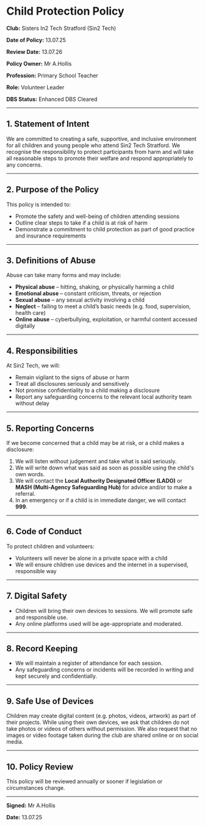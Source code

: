 # **Child Protection Policy**

**Club:** Sisters In2 Tech Stratford (Sin2 Tech)

**Date of Policy:** 13.07.25

**Review Date:** 13.07.26

**Policy Owner:** Mr A.Hollis

**Profession:** Primary School Teacher

**Role:** Volunteer Leader

**DBS Status:** Enhanced DBS Cleared

---

## **1. Statement of Intent**

We are committed to creating a safe, supportive, and inclusive environment for all children and young people who attend Sin2 Tech Stratford. We recognise the responsibility to protect participants from harm and will take all reasonable steps to promote their welfare and respond appropriately to any concerns.

---

## **2. Purpose of the Policy**

This policy is intended to:

- Promote the safety and well-being of children attending sessions
- Outline clear steps to take if a child is at risk of harm
- Demonstrate a commitment to child protection as part of good practice and insurance requirements

---

## **3. Definitions of Abuse**

Abuse can take many forms and may include:

- **Physical abuse** – hitting, shaking, or physically harming a child
- **Emotional abuse** – constant criticism, threats, or rejection
- **Sexual abuse** – any sexual activity involving a child
- **Neglect** – failing to meet a child’s basic needs (e.g. food, supervision, health care)
- **Online abuse** – cyberbullying, exploitation, or harmful content accessed digitally

---

## **4. Responsibilities**

At Sin2 Tech, we will:

- Remain vigilant to the signs of abuse or harm
- Treat all disclosures seriously and sensitively
- Not promise confidentiality to a child making a disclosure
- Report any safeguarding concerns to the relevant local authority team without delay

---

## **5. Reporting Concerns**

If we become concerned that a child may be at risk, or a child makes a disclosure:

1. We will listen without judgement and take what is said seriously.
2. We will write down what was said as soon as possible using the child's own words.
3. We will contact the **Local Authority Designated Officer (LADO)** or **MASH (Multi-Agency Safeguarding Hub)** for advice and/or to make a referral.
4. In an emergency or if a child is in immediate danger, we will contact **999**.

---

## **6. Code of Conduct**

To protect children and volunteers:

- Volunteers will never be alone in a private space with a child
- We will ensure children use devices and the internet in a supervised, responsible way

---

## **7. Digital Safety**

- Children will bring their own devices to sessions. We will promote safe and responsible use.
- Any online platforms used will be age-appropriate and moderated.

---

## **8. Record Keeping**

- We will maintain a register of attendance for each session.
- Any safeguarding concerns or incidents will be recorded in writing and kept securely and confidentially.

---

## **9. Safe Use of Devices**

Children may create digital content (e.g. photos, videos, artwork) as part of their projects. While using their own devices, we ask that children do not take photos or videos of others without permission. We also request that no images or video footage taken during the club are shared online or on social media.

---

## **10. Policy Review**

This policy will be reviewed annually or sooner if legislation or circumstances change.

---

**Signed:** Mr A.Hollis

**Date:** 13.07.25
